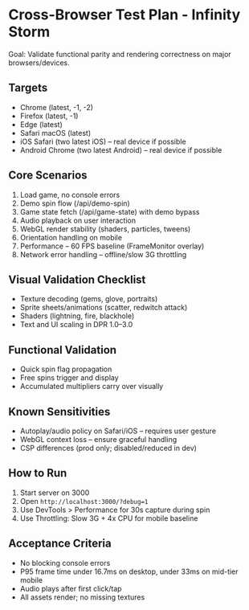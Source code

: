 # Cross-Browser Test Plan - Infinity Storm

Goal: Validate functional parity and rendering correctness on major browsers/devices.

## Targets
- Chrome (latest, -1, -2)
- Firefox (latest, -1)
- Edge (latest)
- Safari macOS (latest)
- iOS Safari (two latest iOS) – real device if possible
- Android Chrome (two latest Android) – real device if possible

## Core Scenarios
1. Load game, no console errors
2. Demo spin flow (/api/demo-spin)
3. Game state fetch (/api/game-state) with demo bypass
4. Audio playback on user interaction
5. WebGL render stability (shaders, particles, tweens)
6. Orientation handling on mobile
7. Performance – 60 FPS baseline (FrameMonitor overlay)
8. Network error handling – offline/slow 3G throttling

## Visual Validation Checklist
- Texture decoding (gems, glove, portraits)
- Sprite sheets/animations (scatter, redwitch attack)
- Shaders (lightning, fire, blackhole)
- Text and UI scaling in DPR 1.0–3.0

## Functional Validation
- Quick spin flag propagation
- Free spins trigger and display
- Accumulated multipliers carry over visually

## Known Sensitivities
- Autoplay/audio policy on Safari/iOS – requires user gesture
- WebGL context loss – ensure graceful handling
- CSP differences (prod only; disabled/reduced in dev)

## How to Run
1. Start server on 3000
2. Open `http://localhost:3000/?debug=1`
3. Use DevTools > Performance for 30s capture during spin
4. Use Throttling: Slow 3G + 4x CPU for mobile baseline

## Acceptance Criteria
- No blocking console errors
- P95 frame time under 16.7ms on desktop, under 33ms on mid-tier mobile
- Audio plays after first click/tap
- All assets render; no missing textures








